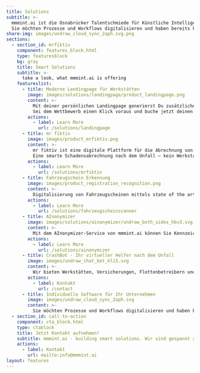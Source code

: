 ```yaml
---
title: Solutions
subtitle: >-
  mmmint.ai ist die Osnabrücker Talentschmiede für Künstliche Intelligenz und Digitales.
  Sie möchten Prozesse und Workflows digitalisieren und haben bereits konkrete Ideen? Wir entwickeln gemeinsam mit Ihnen datenbasierte digitale Services. Maßgeschneiderte Lösungen mit modernster Technologie. Die Projekte werden gemeinsam erarbeitet. Sprechen Sie uns gerne an.
share-img: images/undraw_cloud_sync_2aph.svg.png
sections:
  - section_id: mrfiktiv
    component: features_block.html
    type: featuresblock
    bg: gray
    title: Smart Solutions
    subtitle: >-
      take a look, what mmmint.ai is offering
    featureslist:
      - title: Moderne Landingpage für Werkstätten
        image: images/solutions/landingpage/product_landingpage.png
        content: >-
          Mit deiner persönlichen Landingpage generierst Du zusätzliche Leads in deiner Stadt.​
          Sei dem Wettbewerb einen Klick voraus und buche jetzt deinen zusätzlichen Webauftritt.​
        actions:
          - label: Learn More
            url: /solutions/landingpage
      - title: mr fiktiv
        image: images/product_mrfiktiv.png
        content: >-
          mr fiktiv ist eine digitale Plattform für die Abrechnung von Versicherungsschäden nach einem Autounfall.​
          Eine smarte Schadensabrechnung nach dem Unfall – kein Werkstattbesuch, keine Reparatur und dank dem Einsatz von KI schnelles Geld. ​
        actions:
          - label: Learn More
            url: /solutions/mrfiktiv
      - title: Fahrzeugschein Erkennung
        image: images/product_registration_recognition.png
        content: >-
          Digitalisierung von Fahrzeugscheinen mittels state of the art object detection und optical character recognition (OCR). Durch Machine Learning zur automatisierten Anlage von Kundenfahrzeugen und Versicherungsfällen in Ihrem DMS System. mmmint.ai virtualisiert den Fahrzeugschein sowohl für den Werkstattbesuch, Flottenbetreiber und Fuhrparkmanager.
        actions:
          - label: Learn More
            url: /solutions/fahrzeugscheinscanner
      - title: AInonymizer
        image: images/solutions/ainonymizer/undraw_both_sides_hbv3.svg
        content: >-
          Mit dem AInonymizer-Service von mmmint.ai können Sie Kennzeichen und Gesichter auf Fotos unkenntlich machen. Der zu anonymisierende Bereich wird verdeckt, verpixelt oder deformiert, sodass die Bilder und die enthaltenen personenbezogenen Informationen und Daten unkenntlich gemacht werden.
        actions:
          - label: Learn More
            url: /solutions/ainonymizer
      - title: CrashBot - Ihr virtueller Helfer nach dem Unfall
        image: images/undraw_chat_bot_kli5.svg
        content: >-
          Wir bieten Werkstätten, Versicherungen, Flottenbetreibern und Fuhrparkmanagern einen auf KI trainierten Chatbot an. Die Antworten werden durch Deep Learning optimiert und geben dem Endkunden Sicherheit im Umgang mit dieser schwierigen Thematik. Unser CrashBot lernt gerade für seinen großen Auftritt - wenn Sie von Anfang dabei sein möchten, melden Sie sich gerne hier für unsere Updates an.
        actions:
          - label: Kontakt
            url: /contact
      - title: Individuelle Software für Ihr Unternehmen
        image: images/undraw_cloud_sync_2aph.svg
        content: >-
          Sie möchten Prozesse und Workflows digitalisieren und haben bereits konkrete Ideen? Wir entwickeln gemeinsam mit Ihnen datenbasierte digitale Services. Maßgeschneiderte Lösungen mit modernster Technologie. Die Projekte werden gemeinsam erarbeitet. Sprechen Sie uns gerne an.
  - section_id: call-to-action
    component: cta_block.html
    type: ctablock
    title: Jetzt Kontakt aufnehmen!
    subtitle: mmmint.ai - building smart solutions. Wir sind gespannt auf Ihre Herausforderung
    actions:
      - label: Kontakt
        url: mailto:info@mmmint.ai
layout: features
---
```


<script type="application/ld+json">
    {
      "@context": "https://schema.org/",
      "@type": "Product",
      "name": "Mr Fiktiv",
      "image": [
        "https://www.mmmint.ai/images/product_mrfiktiv.png"
       ],
      "description": "mr fiktiv ist eine digitale Plattform für die Abrechnung von Versicherungsschäden nach einem Autounfall.​",
      "brand": {
        "@type": "Brand",
        "name": "mmmint"
      },
      "offers": {
        "@type": "Offer",
        "url": "https://www.mmmint.ai/solutions/mrfiktiv/",
        "priceCurrency": "EUR",
        "price": "29,00"
      }
    }
</script>

<script type="application/ld+json">
    {
      "@context": "https://schema.org/",
      "@type": "Product",
      "name": "Fahrzeugschein Scanner",
      "image": [
        "https://www.mmmint.ai/images/product_registration_recognition.png"
       ],
      "description": "Mithilfe unserer Fahrzeugscheinerkennung können Sie ihre Fahrzeugscheine automatisiert auslesen.",
      "brand": {
        "@type": "Brand",
        "name": "mmmint"
      },
      "offers": {
        "@type": "Offer",
        "url": "https://www.mmmint.ai/solutions/fahrzeugscheinscanner/",
        "priceCurrency": "EUR",
        "price": "19,99"
      }
    }
</script>

<script type="application/ld+json">
    {
      "@context": "https://schema.org/",
      "@type": "Product",
      "name": "Chat Bot",
      "image": [
        "https://www.mmmint.ai/images/product_registration_recognition.png"
       ],
      "description": "Wir bieten Werkstätten, Versicherungen, Flottenbetreibern und Fuhrparkmanagern einen auf KI trainierten Chatbot an.",
      "brand": {
        "@type": "Brand",
        "name": "mmmint"
      },
      "offers": {
        "@type": "Offer",
        "url": "https://www.mmmint.ai/contact/",
		"priceCurrency": "EUR",
		"price": "99,00"
      }
    }
</script>

<script type="application/ld+json">
    {
      "@context": "https://schema.org/",
      "@type": "Product",
      "name": "Zusätzliche Landingzone für die mordne Werkstatt",
      "image": [
        "https://www.mmmint.ai/images/solutions/landingpage/product_landingpage.png"
       ],
      "description": "Mit deiner persönlichen Landingpage generierst Du zusätzliche Leads in deiner Stadt.​​ Sei dem Wettbewerb einen Klick voraus und buche jetzt deinen zusätzlichen Webauftritt.​",
      "brand": {
        "@type": "Brand",
        "name": "mmmint"
      },
      "offers": {
        "@type": "Offer",
        "url": "https://www.mmmint.ai/solutions/landingpage/",
        "priceCurrency": "EUR",
        "price": "29,99"
      }
    }
</script>